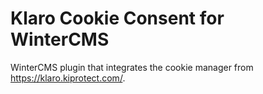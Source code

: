 # Klaro Cookie Consent for WinterCMS

WinterCMS plugin that integrates the cookie manager from https://klaro.kiprotect.com/.
